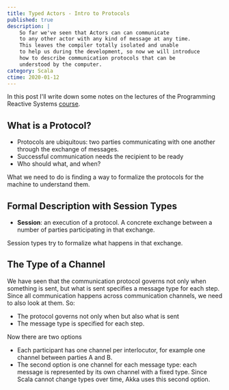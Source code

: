 ```yaml
---
title: Typed Actors - Intro to Protocols
published: true
description: |
    So far we've seen that Actors can can communicate 
    to any other actor with any kind of message at any time. 
    This leaves the compiler totally isolated and unable 
    to help us during the development, so now we will introduce 
    how to describe communication protocols that can be 
    understood by the computer.
category: Scala
ctime: 2020-01-12
---
```


In this post I'll write down some notes on the lectures of the Programming Reactive Systems [course](https://www.edx.org/course/programming-reactive-systems).

## What is a Protocol?

* Protocols are ubiquitous: two parties communicating with one another through the exchange of messages.
* Successful communication needs the recipient to be ready
* Who should what, and when?

What we need to do is finding a way to formalize the protocols for the machine to understand them.

## Formal Description with Session Types

* **Session**: an execution of a protocol. A concrete exchange between a number of parties participating in that exchange.

Session types try to formalize what happens in that exchange.

## The Type of a Channel

We have seen that the communication protocol governs not only when something is sent, but what is sent specifies a message type for each step. Since all communication happens across communication channels, we need to also look at them. So:

* The protocol governs not only when but also what is sent
* The message type is specified for each step.

Now there are two options

* Each participant has one channel per interlocutor, for example one channel between parties A and B.
* The second option is one channel for each message type: each message is represented by its own channel with a fixed type. Since Scala cannot change types over time, Akka uses this second option.
